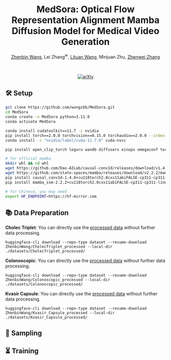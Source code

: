 <div id="top" align="center">

# MedSora: Optical Flow Representation Alignment Mamba Diffusion Model for Medical Video Generation
  [Zhenbin Wang](https://github.com/wongzbb), Lei Zhang<sup>✉</sup>, [Lituan Wang](https://github.com/LTWangSCU), Minjuan Zhu, [Zhenwei Zhang](https://github.com/Zhangzw-99) 
  
  </br>
  
  [![arXiv](https://img.shields.io/badge/arXiv-XXXX.XXXXX-b31b1b.svg)]()
  </br>
</div>



## 🛠 Setup

```bash
git clone https://github.com/wongzbb/MedSora.git
cd MedSora
conda create -n MedSora python=3.11.0
conda activate MedSora

conda install cudatoolkit==11.7 -c nvidia
pip install torch==2.0.0 torchvision==0.15.0 torchaudio==2.0.0 --index-url https://download.pytorch.org/whl/cu117
conda install -c "nvidia/label/cuda-11.7.0" cuda-nvcc

pip install open_clip_torch loguru wandb diffusers einops omegaconf torchmetrics local_attention pyAV decord accelerate imageio-ffmpeg imageio pytest fvcore chardet yacs termcolor submitit tensorboardX seaborn lpips

# for official mamba
mkdir whl && cd whl
wget https://github.com/Dao-AILab/causal-conv1d/releases/download/v1.4.0/causal_conv1d-1.4.0+cu118torch2.0cxx11abiFALSE-cp311-cp311-linux_x86_64.whl
wget https://github.com/state-spaces/mamba/releases/download/v2.2.2/mamba_ssm-2.2.2+cu118torch2.0cxx11abiFALSE-cp311-cp311-linux_x86_64.whl
pip install causal_conv1d-1.4.0+cu118torch2.0cxx11abiFALSE-cp311-cp311-linux_x86_64.whl
pip install mamba_ssm-2.2.2+cu118torch2.0cxx11abiFALSE-cp311-cp311-linux_x86_64.whl && cd ..

# for Chinese, you may need
export HF_ENDPOINT=https://hf-mirror.com
```
## 📚 Data Preparation
**Cholec Triplet**:  You can directly use the [processed data](https://huggingface.co/datasets/ZhenbinWang/CholecTriplet_processed) without further data processing.
```
huggingface-cli download --repo-type dataset --resume-download ZhenbinWang/CholecTriplet_processed --local-dir ./datasets/CholecTriplet_processed/
```
**Colonoscopic**:   You can directly use the [processed data](https://huggingface.co/datasets/ZhenbinWang/Colonoscopic_processed) without further data processing.
```
huggingface-cli download --repo-type dataset --resume-download ZhenbinWang/Colonoscopic_processed --local-dir ./datasets/Colonoscopic_processed/
```
**Kvasir Capsule**:   You can directly use the [processed data](https://huggingface.co/datasets/ZhenbinWang/Kvasir_Capsule_processed) without further data processing.
```
huggingface-cli download --repo-type dataset --resume-download ZhenbinWang/Kvasir_Capsule_processed --local-dir ./datasets/Kvasir_Capsule_processed/
```

## 🎇 Sampling


## ⏳ Training
